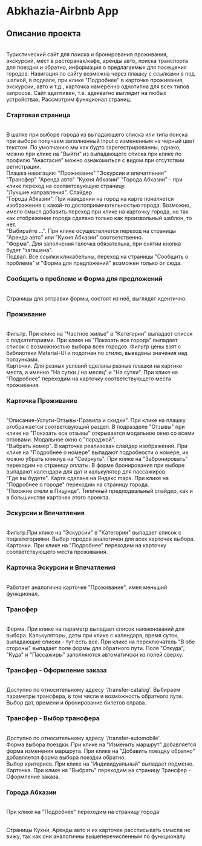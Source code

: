 <h1><b>Abkhazia-Airbnb App</b></h1>

<h2><b>Описание проекта</b></h2><br />
Туристический сайт для поиска и бронирования проживания, экскурсий, мест в ресторанах/кафе, аренды авто, поиска транспорта для поездки и обратно, информация о предлагаемых для посещения городов. Навигация по сайту возможна через плашку с ссылками в под шапкой, в подвале, при клике "Подробнее" в карточке проживания, экскурсии, авто и т.д., карточка намеренно однотипна для всех типов запросов. Сайт адаптивен, т.е. адекватно выглядит на любых устройствах. Рассмотрим функционал страниц.<br />

<h3><b>Стартовая страница</b></h3><br />
В шапке при выборе города из выпадающего списка или типа поиска при выборе получаем заполненный input с измененным на черный цвет текстом. По умолчанию мы как будто зарегестрированны, однако, можно при клике на "Выйти" из выпадающего списка при клике по профилю "Анастасия" можно ознакомиться с видом при отсутствии регистрации.<br />
Плашка навигации: "Проживание" "Эскурсии и впечатления" "Трансфер" "Аренда авто" "Кухня Абхазии" "Города Абхазии" - при клике переход на соответсвующую страницу.<br />
"Лучшие направления". Слайдер<br />
"Города Абхазии". При наведении на город на карте появляется изображение с какой-то достопримечательностью города. Возможно, имело смысл добавить переход при клике на карточку города, но так как отображение города сделано только как произвольный шаблон, то нет.<br />
"Выбирайте ...". При клике осуществляется переход на страницы "Аренда авто" или "Кухня Абхазии" соответственно.<br />
"Форма". Для заполнения галочка обязательна, при снятии кнопка будет "загашена".<br />
Подвал. Все ссылки кликабельны, переход на страницы "Сообщить о проблеме" и "Форма для предложений" возможен только от сюда.<br />

<h3><b>Сообщить о проблеме</b> и <b>Форма для предложений</b></h3><br />
Страницы для отправки формы, состоят из неё, выглядят идентично.<br />

<h3><b>Проживание</b></h3><br />
Фильтр. При клике на "Частное жилье" в "Категории" выпадает список с подкатегориями. При клике на "Показать все города" выпадает список с возможностью выбора всех городов. Фильтр цены взят с библиотеки Material-UI и подогнан по стилю, выведены значения над ползунками.<br />
Карточки. Для разных условий сделаны разные плашки на картике места, а именно "На сутки / на месяц" и "На сутки". При клике на "Подробнее" переходим на карточку соответствующего места проживания.<br />

<h3><b>Карточка Проживание</b></h3><br />
"Описание-Услуги-Отзывы-Правила и скидки". При клике на плашку отображается соответсвующий раздел. В подразделе "Отзывы" при клике на "Показать все отзывы" открывается модальное окно со всеми отзовами. Модальное окно с "параджой".<br />
"Выбрать номер". В карточке реализован слайдер изображений. При клике на "Подробнее о номере" выпадают подробности о номере, их можно убрать кликнув на "Свернуть". При клике на "Забронировать" переходим на страницу оплаты. В форме бронирования при выборе выпадают календари для дат и калькулятор для пассажиров.<br />
"Где вы будете". Карта сделана на Яндекс.maps. При клике на "Подробнее о городе" переходим на страницу города.<br />
"Похожие отели в Пицунде". Типичный предподвальный слайдер, как и в большинстве карточек этого проекта.<br />

<h3><b>Эскурсии и Впечатления</b></h3><br />
Фильтр.При клике на "Эскурсии" в "Категории" выпадает список с подкатегориями. Выбор городов аналогичен для всех карточек выбора.
Карточки. При клике на "Подробнее" переходим на карточку соответствующего места проживания.<br />


<h3><b>Карточка Эскурсии и Впечатления</b></h3><br />
Работает аналогично карточке "Проживание", имея меньший функционал.<br />


<h3><b>Трансфер</b></h3><br />
Форма. При клике на параметр выпадает список наименований для выбора. Калькуляторы, даты при клике с календаря, время суток, выпадающие списки - тут есть все. При клике на переключатель "В обе стороны" выпадает поле формы для обратного пути. Поля "Откуда", "Куда" и "Пассажиры" заполняются автоматичски из полей сверху.<br />

<h3><b>Трансфер - Оформление заказа</b></h3><br />
Доступно по относительному адресу '/transfer-catalog'. Выбираем параметры трансфера, в том числе и возможность обратного пути. Выбор дат, времени и бронирование билетов справа.<br />
<h3><b>Трансфер - Выбор трансфера</b></h3><br />
Доступно по относительному адресу '/transfer-automobile'.<br />
Форма выбора поездки. При клике на "Изменить маршрут" добавляется форма изменения маршрута. При клике на "Добавить поездку обратно" добавляется форма выбора поездки обратно.<br />
Выбор критериев. При клике на "Индивидуальный" выпадает подменю.<br />
Карточка. При клике на "Выбрать" переходим на страницу Трансфер - Оформление заказа.<br />

<h3><b>Города Абхазии</b></h3><br />
При клике на "Подробнее" переходим на страницу города
<br />
<br />

Страницы Кухни, Аренды авто и их карточек рассписывать смысла не вижу, так как они аналогичны вышеперечисленным по функционалу.
